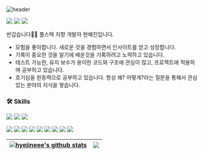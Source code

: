 ![header](https://capsule-render.vercel.app/api?type=waving&color=F5dF4D&height=300&section=header&text=😎%20hyejineee%20😎&fontSize=50)


<p>
  <a href="https://hyejineee.github.io/blog" target="_blank"><img src="https://img.shields.io/badge/Blog-FABF15?style=flat-square&logo=GitHub%20Sponsors&logoColor=white"/></a>
  <a href="mailto:04hineee@gmail.com" target="_blank"><img src="https://img.shields.io/badge/04hineee@gmail.com-EA4335?style=flat-square&logo=Gmail&logoColor=white"/></a>
  <a href="https://www.instagram.com/active_hyejineee/" target="_blank"><img src="https://img.shields.io/badge/active_hyejineee-FF269E?style=flat-square&logo=Instagram&logoColor=white"/></a>
</p>

반갑습니다👋🏻 풀스택 지향 개발자 현혜진입니다.

- 모험을 좋아합니다. 새로운 것을 경험하면서 인사이트를 얻고 성장합니다.
- 기록이 중요한 것을 알기에 배운것을 기록하려고 노력하고 있습니다.
- 테스트 가능한, 유지 보수가 용이한 코드와 구조에 관심이 많고, 프로젝트에 적용하며 공부하고 있습니다.
- 호기심을 원동력으로 공부하고 있습니다. 항상 왜? 어떻게?라는 질문을 통해서 관심 있는 분야의 지식을 쌓습니다.


### 🛠 Skills
<p>
  <img src="https://img.shields.io/badge/Android-3DDC84?style=flat-square&logo=Android&logoColor=white"/>
  <img src="https://img.shields.io/badge/Kotlin-0095D5?style=flat-square&logo=Kotlin&logoColor=white"/> 
  <img src="https://img.shields.io/badge/ReactiveX-B7178C?style=flat-square&logo=ReactiveX&logoColor=white"/>
</p>

<p>
  <img src="https://img.shields.io/badge/Javascript-F7DF1E?style=flat-square&logo=Javascript&logoColor=white"/>
  <img src="https://img.shields.io/badge/TypeScript-3178C6?style=flat-square&logo=TypeScript&logoColor=white"/>
  <img src="https://img.shields.io/badge/HTML-E34F26?style=flat-square&logo=HTML5&logoColor=white"/>
  <img src="https://img.shields.io/badge/CSS-1572B6?style=flat-square&logo=CSS3&logoColor=white"/>
  <img src="https://img.shields.io/badge/React-61DAFB?style=flat-square&logo=React&logoColor=white"/>
  <img src="https://img.shields.io/badge/Next.js-000000?style=flat-square&logo=Next.js&logoColor=white"/>
  <img src="https://img.shields.io/badge/Styled-DB7093?style=flat-square&logo=styled-components&logoColor=white"/>
  <img src="https://img.shields.io/badge/Redux-764ABC?style=flat-square&logo=Redux&logoColor=white"/>
  <img src="https://img.shields.io/badge/GraphQL-E10098?style=flat&logo=GraphQL&logoColor=white" />

</p>



| <a href="https://github.com/hyejineee/github-readme-stats"><img align="center" src="https://github-readme-stats-hyejineee.vercel.app/api?username=hyejineee&show_icons=true&theme=buefy" alt="hyejineee's github stats" /></a> | <a href="https://github.com/hyejineee/github-readme-stats"><img align="center" src="https://github-readme-stats-hyejineee.vercel.app/api/top-langs/?username=hyejineee&layout=compact&theme=buefy&&hide=html" /></a> |
| ------------- | ------------- |


